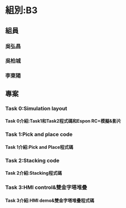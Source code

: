 ﻿# 組別:B3
## 組員
### 吳弘昌
### 吳柏城
### 李東陽

## 專案
### **Task 0:Simulation layout**
#### Task 0介紹:Task1和Task2程式碼和Espon RC+模擬&影片

### **Task 1:Pick and place code**
#### Task 1介紹:Pick and Place程式碼

### **Task 2:Stacking code**
#### Task 2介紹:Stacking程式碼

### **Task 3:HMI control&雙金字塔堆疊**
#### Task 3介紹:HMI demo&雙金字塔堆疊程式碼








